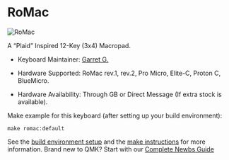 
# RoMac

![RoMac](https://imgur.com/a/W7LUCvS)

A “Plaid” Inspired 12-Key (3x4) Macropad.

+ Keyboard Maintainer: [Garret G.](https://github.com/TheRoyalSweatshirt)

+ Hardware Supported: RoMac rev.1, rev.2, Pro Micro, Elite-C, Proton C, BlueMicro.

+ Hardware Availability: Through GB or Direct Message (If extra stock is available).

Make example for this keyboard (after setting up your build environment):

    make romac:default

See the [build environment setup](https://docs.qmk.fm/#/getting_started_build_tools) and the [make instructions](https://docs.qmk.fm/#/getting_started_make_guide) for more information. Brand new to QMK? Start with our [Complete Newbs Guide](https://docs.qmk.fm/#/newbs)
